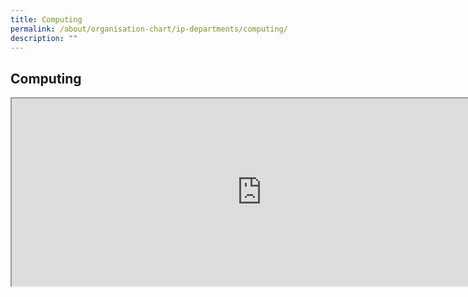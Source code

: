 ```yaml
---
title: Computing
permalink: /about/organisation-chart/ip-departments/computing/
description: ""
---
```

<h2>Computing</h2>

<iframe src="https://docs.google.com/document/d/e/2PACX-1vR_rBXONZa9eRKT0ZbTKygK39Aw_OVmeXnjR2w3Dw6TE0bo6yxdFT5UcfCgEMrZ3KD2KVPjk19kZCba/pub?embedded=true" width="800px" height="300px" scrolling="no"></iframe>